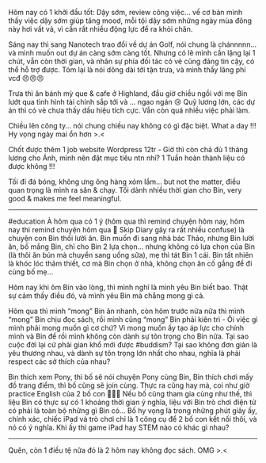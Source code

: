 Hôm nay có 1 khởi đầu tốt: Dậy sớm, review công việc… về cơ bản mình thấy việc dậy sớm giúp tăng mood, mỗi tội dậy sớm những ngày mùa đông này hơi vất vả, vì cần rất nhiều động lực để ra khỏi chăn.

Sáng nay thì sang Nanotech trao đổi về dự án Golf, nói chung là chánnnnn… và mình muốn out dự án càng sớm càng tốt. Nhưng có lẽ mình cần lặng lại 1 chút, vẫn còn thời gian, và nhân sự phía đối tác có vẻ cũng đáng tin cậy, có thể hỗ trợ được. Tóm lại là nói dông dài tới tận trưa, và mình thấy lãng phí vcđ 😠😠😠

Trưa thì ăn bánh mỳ que & cafe ở Highland, đầu giờ chiều ngồi với mẹ Bin lướt qua tình hình tài chính sắp tới và … ngao ngán 😢 Quỹ lương lớn, các dự án thì có vẻ chưa thấy dấu hiệu tích cực. Vẫn còn quá nhiều việc phải làm.

Chiều lên công ty… nói chung chiều nay không có gì đặc biệt. What a day !!! Hy vọng ngày mai ổn hơn >.< 

Chốt được thêm 1 job website Wordpress 12tr - Giờ thì còn chả đủ 1 tháng lương cho Ánh, mình nên đặt mục tiêu ntn nhỉ? 1 Tuần hoàn thành liệu có được không !!!

Tối đi đá bóng, không ưng ông hàng xóm lắm… but not the matter, điều quan trọng là mình ra sân & chạy. Tối dành nhiều thời gian cho Bin, very good & makes me feel meaningful.

---

#education À hôm qua có 1 ý (hôm qua thì remind chuyện hôm nay, hôm nay thì remind chuyện hôm qua 🤣 Skip Diary gây ra rất nhiều confuse) là chuyện con Bin thối lười ăn. Bin muốn đi sang nhà bác Thảo, nhưng Bin lười ăn, bố mắng Bin, chỉ cho Bin 2 lựa chọn... nhưng không có lựa chọn của Bin (là thôi ăn bún mà chuyển sang uống sữa), mẹ thì tát Bin 1 cái. Bin tất nhiên là khóc lóc thảm thiết, cơ mà Bin chọn ở nhà, không chọn ăn cố gắng để đi cùng bố mẹ…

Hôm nay khi ôm Bin vào lòng, thì mình nghĩ là mình yêu Bin biết bao. Thật sự cảm thấy điều đó, và mình yêu Bin mà chẳng mong gì cả.

Hôm qua thì mình “mong” Bin ăn nhanh, còn hôm trước nữa nữa thì mình “mong” Bin chịu đọc sách, rồi mình cũng “mong” Bin phải kiên trì - Ôi việc gì mình phải mong muốn gì cơ chứ? Vì mong muốn ấy tạo áp lực cho chính mình và Bin để rồi mình không còn dành sự tôn trọng cho Bin nữa. Tại sao cuộc đời lại cứ phải gian khổ mới được #buddism?  Tại sao không đơn giản là yêu thương nhau, và dành sự tôn trọng lớn nhất cho nhau, nghĩa là phải respect các sở thích của nhau?

Bin thích xem Pony, thì bố sẽ nói chuyện Pony cùng Bin, Bin thích chơi mấy đồ trang điểm, thì bố cũng sẽ join cùng. Thực ra cũng hay mà, coi như giờ practice English của 2 bố con 🥰🥰🥰 Nếu bố cũng tham gia cùng như thế, thì liệu Bin có thực sự có 1 khoảng thời gian ý nghĩa, liệu với Bin trò chơi điện tử có phải là toàn bộ những gì Bin có… Bố hy vọng là trong những phút giây ấy, chính xác, chiếc iPad và trò chơi chỉ là 1 công cụ để 2 bố con kết nối thôi, và nó có ý nghĩa. Khi ấy thì game iPad hay STEM nào có khác gì nhau?

---

Quên, còn 1 điều tệ nữa đó là 2 hôm nay không đọc sách. OMG >.<